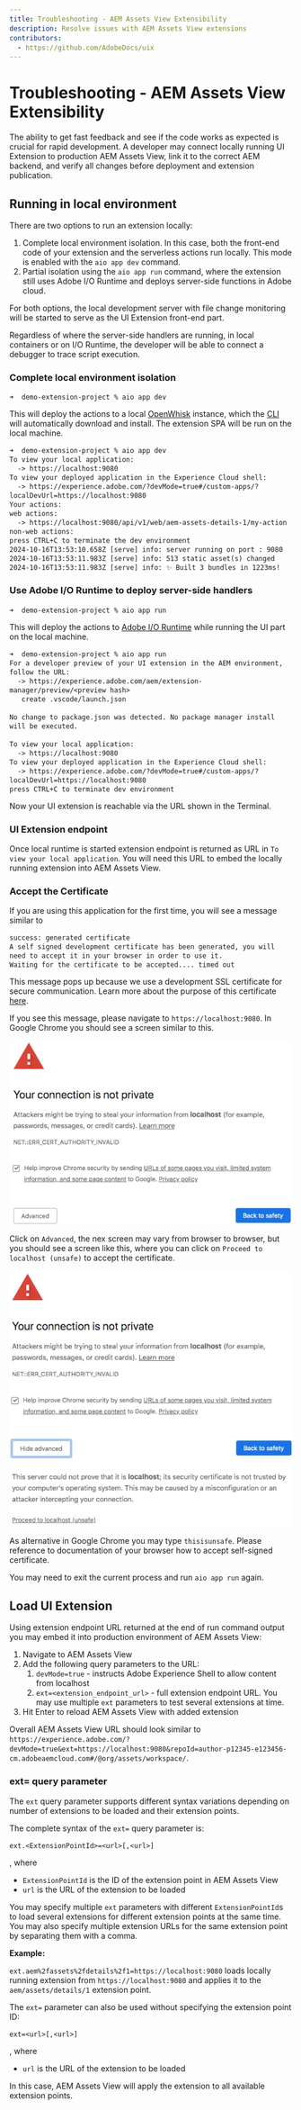```yaml
---
title: Troubleshooting - AEM Assets View Extensibility
description: Resolve issues with AEM Assets View extensions
contributors:
  - https://github.com/AdobeDocs/uix
---
```

# Troubleshooting - AEM Assets View Extensibility

The ability to get fast feedback and see if the code works as expected is crucial for rapid development. A developer 
may connect locally running UI Extension to production AEM Assets View, link it to the correct AEM backend, 
and verify all changes before deployment and extension publication.

## Running in local environment

There are two options to run an extension locally:
1. Complete local environment isolation. In this case, both the front-end code of your extension and the serverless actions 
run locally. This mode is enabled with the `aio app dev` command.
2. Partial isolation using the `aio app run` command, where the extension still uses Adobe I/O Runtime and deploys server-side functions in Adobe cloud.

For both options, the local development server with file change monitoring will be started to serve as the UI Extension front-end part.

Regardless of where the server-side handlers are running, in local containers or on I/O Runtime, the developer will be able to connect a debugger to trace script execution. 

### Complete local environment isolation
```shell
➜  demo-extension-project % aio app dev
```

This will deploy the actions to a local [OpenWhisk](https://openwhisk.apache.org/) instance, which the [CLI](https://github.com/adobe/aio-cli) 
will automatically download and install. The extension SPA will be run on the local machine.

```shell
➜  demo-extension-project % aio app dev
To view your local application:
  -> https://localhost:9080
To view your deployed application in the Experience Cloud shell:
  -> https://experience.adobe.com/?devMode=true#/custom-apps/?localDevUrl=https://localhost:9080
Your actions:
web actions:
  -> https://localhost:9080/api/v1/web/aem-assets-details-1/my-action
non-web actions:
press CTRL+C to terminate the dev environment
2024-10-16T13:53:10.658Z [serve] info: server running on port : 9080
2024-10-16T13:53:11.983Z [serve] info: 513 static asset(s) changed
2024-10-16T13:53:11.983Z [serve] info: ✨ Built 3 bundles in 1223ms!
```

### Use Adobe I/O Runtime to deploy server-side handlers
```shell
➜  demo-extension-project % aio app run
```

This will deploy the actions to [Adobe I/O Runtime](/apis/experienceplatform/runtime) while running the UI part on the local machine. 

```shell
➜  demo-extension-project % aio app run
For a developer preview of your UI extension in the AEM environment, follow the URL:
  -> https://experience.adobe.com/aem/extension-manager/preview/<preview hash>
   create .vscode/launch.json

No change to package.json was detected. No package manager install will be executed.

To view your local application:
  -> https://localhost:9080
To view your deployed application in the Experience Cloud shell:
  -> https://experience.adobe.com/?devMode=true#/custom-apps/?localDevUrl=https://localhost:9080
press CTRL+C to terminate dev environment
```

Now your UI extension is reachable via the URL shown in the Terminal. 

### UI Extension endpoint

Once local runtime is started extension endpoint is returned as URL in `To view your local application`. 
You will need this URL to embed the locally running extension into AEM Assets View.

### Accept the Certificate

If you are using this application for the first time, you will see a message similar to

```shell
success: generated certificate
A self signed development certificate has been generated, you will need to accept it in your browser in order to use it.
Waiting for the certificate to be accepted.... timed out
```

This message pops up because we use a development SSL certificate for secure communication. Learn more about the purpose of this certificate [here](https://letsencrypt.org/docs/certificates-for-localhost/).

If you see this message, please navigate to `https://localhost:9080`. In Google Chrome you should see a screen similar to this.

![Certification](cert-1.png)

Click on `Advanced`, the nex screen may vary from browser to browser, but you should see a screen like this, where you can click on `Proceed to localhost (unsafe)` to accept the certificate.

![Certification](cert-2.png)

As alternative in Google Chrome you may type `thisisunsafe`. Please reference to documentation of your browser how to accept self-signed certificate.

You may need to exit the current process and run `aio app run` again.

## Load UI Extension

Using extension endpoint URL returned at the end of run command output you may embed it into production environment of AEM Assets View:

1. Navigate to AEM Assets View
2. Add the following query parameters to the URL:
    1. `devMode=true` - instructs Adobe Experience Shell to allow content from localhost
    2. `ext=<extension_endpoint_url>` - full extension endpoint URL. You may use multiple `ext` parameters to test several extensions at time.
3. Hit Enter to reload AEM Assets View with added extension

Overall AEM Assets View URL should look similar to `https://experience.adobe.com/?devMode=true&ext=https://localhost:9080&repoId=author-p12345-e123456-cm.adobeaemcloud.com#/@org/assets/workspace/`.

### ext= query parameter

The `ext` query parameter supports different syntax variations depending on number of extensions to be loaded and 
their extension points.

The complete syntax of the `ext=` query parameter is:

```
ext.<ExtensionPointId>=<url>[,<url>]
```
, where
- `ExtensionPointId` is the ID of the extension point in AEM Assets View
- `url` is the URL of the extension to be loaded

You may specify multiple `ext` parameters with different `ExtensionPointId`s to load several extensions
for different extension points at the same time. You may also specify multiple extension URLs 
for the same extension point by separating them with a comma.

**Example:**

`ext.aem%2fassets%2fdetails%2f1=https://localhost:9080` loads locally running extension from `https://localhost:9080` 
and applies it to the `aem/assets/details/1` extension point.  

The `ext=` parameter can also be used without specifying the extension point ID:
```
ext=<url>[,<url>]
```
, where
- `url` is the URL of the extension to be loaded

In this case, AEM Assets View will apply the extension to all available extension points.

